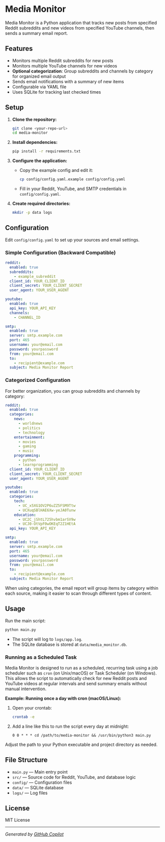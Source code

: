 # Media Monitor

Media Monitor is a Python application that tracks new posts from specified Reddit subreddits and new videos from specified YouTube channels, then sends a summary email report.

## Features

- Monitors multiple Reddit subreddits for new posts
- Monitors multiple YouTube channels for new videos
- **Optional categorization**: Group subreddits and channels by category for organized email output
- Sends email notifications with a summary of new items
- Configurable via YAML file
- Uses SQLite for tracking last checked times

## Setup

1. **Clone the repository:**
   ```bash
   git clone <your-repo-url>
   cd media-monitor
   ```

2. **Install dependencies:**
   ```bash
   pip install -r requirements.txt
   ```

3. **Configure the application:**
   - Copy the example config and edit it:
     ```bash
     cp config/config.yaml.example config/config.yaml
     ```
   - Fill in your Reddit, YouTube, and SMTP credentials in `config/config.yaml`.

4. **Create required directories:**
   ```bash
   mkdir -p data logs
   ```

## Configuration

Edit `config/config.yaml` to set up your sources and email settings.

### Simple Configuration (Backward Compatible)

```yaml
reddit:
  enabled: true
  subreddits:
    - example_subreddit
  client_id: YOUR_CLIENT_ID
  client_secret: YOUR_CLIENT_SECRET
  user_agent: YOUR_USER_AGENT

youtube:
  enabled: true
  api_key: YOUR_API_KEY
  channels:
    - CHANNEL_ID

smtp:
  enabled: true
  server: smtp.example.com
  port: 465
  username: your@email.com
  password: yourpassword
  from: your@email.com
  to:
    - recipient@example.com
  subject: Media Monitor Report
```

### Categorized Configuration

For better organization, you can group subreddits and channels by category:

```yaml
reddit:
  enabled: true
  categories:
    news:
      - worldnews
      - politics
      - technology
    entertainment:
      - movies
      - gaming
      - music
    programming:
      - python
      - learnprogramming
  client_id: YOUR_CLIENT_ID
  client_secret: YOUR_CLIENT_SECRET
  user_agent: YOUR_USER_AGENT

youtube:
  enabled: true
  categories:
    tech:
      - UC_x5XG1OV2P6uZZ5FSM9Ttw
      - UCXuqSBlHAE6Xw-yeJA0Tunw
    education:
      - UC2C_jShtL725hvbm1arSV9w
      - UCJ0-OtVpF0wOKEqT2Z1HEtA
  api_key: YOUR_API_KEY

smtp:
  enabled: true
  server: smtp.example.com
  port: 465
  username: your@email.com
  password: yourpassword
  from: your@email.com
  to:
    - recipient@example.com
  subject: Media Monitor Report
```

When using categories, the email report will group items by category within each source, making it easier to scan through different types of content.

## Usage

Run the main script:

```bash
python main.py
```

- The script will log to `logs/app.log`.
- The SQLite database is stored at `data/media_monitor.db`.

### Running as a Scheduled Task

Media Monitor is designed to run as a scheduled, recurring task using a job scheduler such as `cron` (on Unix/macOS) or Task Scheduler (on Windows). This allows the script to automatically check for new Reddit posts and YouTube videos at regular intervals and send summary emails without manual intervention.

**Example: Running once a day with cron (macOS/Linux):**

1. Open your crontab:
   ```bash
   crontab -e
   ```
2. Add a line like this to run the script every day at midnight:
   ```
   0 0 * * * cd /path/to/media-monitor && /usr/bin/python3 main.py
   ```

Adjust the path to your Python executable and project directory as needed.

## File Structure

- `main.py` — Main entry point
- `src/` — Source code for Reddit, YouTube, and database logic
- `config/` — Configuration files
- `data/` — SQLite database
- `logs/` — Log files

## License

MIT License

---

*Generated by [GitHub Copilot](https://github.com/features/copilot)*